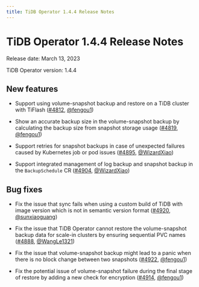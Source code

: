 ```yaml
---
title: TiDB Operator 1.4.4 Release Notes
---
```


# TiDB Operator 1.4.4 Release Notes

Release date: March 13, 2023

TiDB Operator version: 1.4.4

## New features

- Support using volume-snapshot backup and restore on a TiDB cluster with TiFlash ([#4812](https://github.com/pingcap/tidb-operator/pull/4812), [@fengou1](https://github.com/fengou1))

- Show an accurate backup size in the volume-snapshot backup by calculating the backup size from snapshot storage usage ([#4819](https://github.com/pingcap/tidb-operator/pull/4819), [@fengou1](https://github.com/fengou1))

- Support retries for snapshot backups in case of unexpected failures caused by Kubernetes job or pod issues ([#4895](https://github.com/pingcap/tidb-operator/pull/4895), [@WizardXiao](https://github.com/WizardXiao))

- Support integrated management of log backup and snapshot backup in the `BackupSchedule` CR ([#4904](https://github.com/pingcap/tidb-operator/pull/4904), [@WizardXiao](https://github.com/WizardXiao))

## Bug fixes

- Fix the issue that sync fails when using a custom build of TiDB with image version which is not in semantic version format ([#4920](https://github.com/pingcap/tidb-operator/pull/4920), [@sunxiaoguang](https://github.com/sunxiaoguang))

- Fix the issue that TiDB Operator cannot restore the volume-snapshot backup data for scale-in clusters by ensuring sequential PVC names ([#4888](https://github.com/pingcap/tidb-operator/pull/4888), [@WangLe1321](https://github.com/WangLe1321))

- Fix the issue that volume-snapshot backup might lead to a panic when there is no block change between two snapshots ([#4922](https://github.com/pingcap/tidb-operator/pull/4922), [@fengou1](https://github.com/fengou1))

- Fix the potential issue of volume-snapshot failure during the final stage of restore by adding a new check for encryption ([#4914](https://github.com/pingcap/tidb-operator/pull/4914), [@fengou1](https://github.com/fengou1))